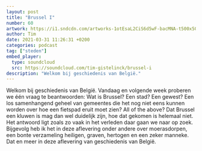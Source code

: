 ```yaml
---
layout: post
title: "Brussel I"
number: 60
artwork: https://i1.sndcdn.com/artworks-1otEsaL2CiS6d5wF-bacMNA-t500x500.jpg
author: Tim
date: 2021-03-31 11:26:31 +0200
categories: podcast
tag: ["steden"]
embed_player:
  type: soundcloud
  src: https://soundcloud.com/tim-gistelinck/brussel-i
description: "Welkom bij geschiedenis van België."
---
```

Welkom bij geschiedenis van België. Vandaag en volgende week proberen we één vraag te beantwoorden: Wat is Brussel? Een stad? Een gewest? Een los samenhangend geheel van gemeentes die het nog niet eens kunnen worden over hoe een fietspad eruit moet zien? All of the above? Dat Brussel een kluwen is mag dan wel duidelijk zijn, hoe dat gekomen is helemaal niet. Het antwoord ligt zoals zo vaak in het verleden daar gaan we naar op zoek. Bijgevolg heb ik het in deze aflevering onder andere over moerasdorpen, een bonte verzameling heiligen, graven, hertogen en een zeker manneke. Dat en meer in deze aflevering van geschiedenis van België.